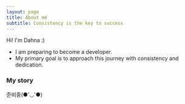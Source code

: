 ```yaml
---
layout: page
title: About me
subtitle: Consistency is the key to success
---
```


Hi! I'm Dahna :)

- I am preparing to become a developer.
- My primary goal is to approach this journey with consistency and dedication.


### My story

준비중(●'◡'●)
